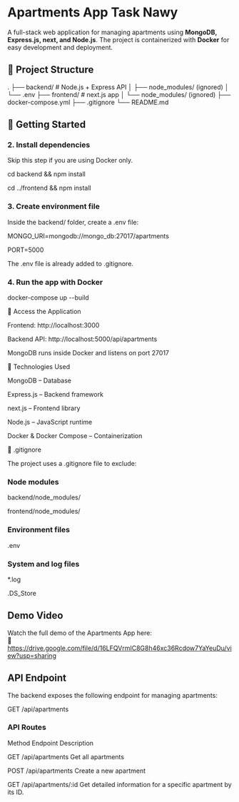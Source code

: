 #  Apartments App Task Nawy

A full-stack web application for managing apartments using **MongoDB, Express.js, next, and Node.js**. The project is containerized with **Docker** for easy development and deployment.


## 📁 Project Structure

. ├── backend/ # Node.js + Express API │ ├── node_modules/ (ignored) │ └── .env  ├── frontend/ # next.js app │ └── node_modules/ (ignored) ├── docker-compose.yml ├── .gitignore └── README.md


## 🚀 Getting Started

### 2. Install dependencies
   
Skip this step if you are using Docker only.

cd backend && npm install

cd ../frontend && npm install

### 3. Create environment file
   
Inside the backend/ folder, create a .env file:

MONGO_URI=mongodb://mongo_db:27017/apartments

PORT=5000

The .env file is already added to .gitignore.

### 4. Run the app with Docker
   
docker-compose up --build


🔗 Access the Application

Frontend: http://localhost:3000

Backend API: http://localhost:5000/api/apartments

MongoDB runs inside Docker and listens on port 27017

🧰 Technologies Used

MongoDB – Database

Express.js – Backend framework

next.js – Frontend library

Node.js – JavaScript runtime

Docker & Docker Compose – Containerization

📂 .gitignore

The project uses a .gitignore file to exclude:

###  Node modules
backend/node_modules/

frontend/node_modules/

### Environment files

.env

###  System and log files
*.log

.DS_Store

## Demo Video

Watch the full demo of the Apartments App here:  
🔗 https://drive.google.com/file/d/16LFQVrmIC8G8h46xc36Rcdow7YaYeuDu/view?usp=sharing



## API Endpoint
The backend exposes the following endpoint for managing apartments:

GET /api/apartments
### API Routes

Method	Endpoint	Description

GET	/api/apartments	Get all apartments

POST	/api/apartments	Create a new apartment

GET /api/apartments/:id Get detailed information for a specific apartment by its ID.

